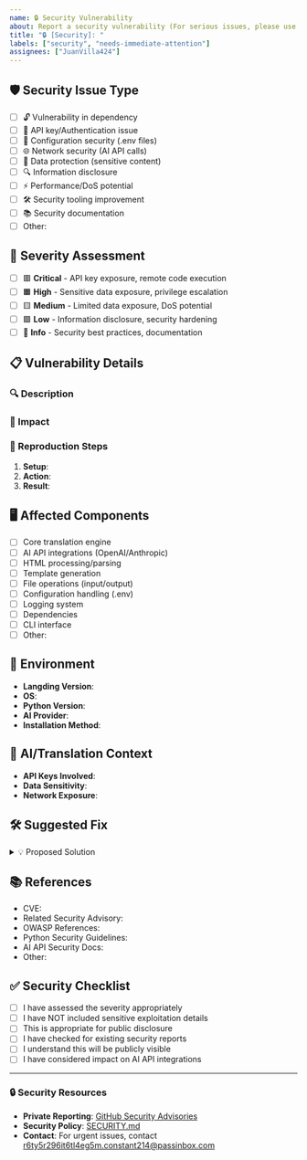 ```yaml
---
name: 🔒 Security Vulnerability
about: Report a security vulnerability (For serious issues, please use private reporting)
title: "🔒 [Security]: "
labels: ["security", "needs-immediate-attention"]
assignees: ["JuanVilla424"]
---
```


<!--
🚨 SECURITY NOTICE 🚨

For CRITICAL security vulnerabilities, please DO NOT use public issues!
Instead, use GitHub's private vulnerability reporting:
https://github.com/JuanVilla424/langding/security/advisories

This template is for:
- Non-critical security improvements
- Security-related feature requests
- General security discussions
-->

## 🛡️ Security Issue Type

<!-- Select the type of security issue -->

- [ ] 🔓 Vulnerability in dependency
- [ ] 🔐 API key/Authentication issue
- [ ] 📝 Configuration security (.env files)
- [ ] 🌐 Network security (AI API calls)
- [ ] 💾 Data protection (sensitive content)
- [ ] 🔍 Information disclosure
- [ ] ⚡ Performance/DoS potential
- [ ] 🛠️ Security tooling improvement
- [ ] 📚 Security documentation
- [ ] Other:

## 🎯 Severity Assessment

<!-- Help us understand the impact -->

- [ ] 🟥 **Critical** - API key exposure, remote code execution
- [ ] 🟧 **High** - Sensitive data exposure, privilege escalation
- [ ] 🟨 **Medium** - Limited data exposure, DoS potential
- [ ] 🟩 **Low** - Information disclosure, security hardening
- [ ] 🔵 **Info** - Security best practices, documentation

## 📋 Vulnerability Details

<!-- Provide details about the security issue -->

### 🔍 Description

<!-- Clear description of the security issue -->

### 🎯 Impact

<!-- What could an attacker achieve? -->

### 🔄 Reproduction Steps

<!-- How to reproduce this issue (if safe to share) -->

1. **Setup**: <!-- e.g., Configure .env file -->
2. **Action**: <!-- e.g., Run specific command -->
3. **Result**: <!-- e.g., API key exposed in logs -->

## 🖥️ Affected Components

<!-- Which parts of Langding are affected? -->

- [ ] Core translation engine
- [ ] AI API integrations (OpenAI/Anthropic)
- [ ] HTML processing/parsing
- [ ] Template generation
- [ ] File operations (input/output)
- [ ] Configuration handling (.env)
- [ ] Logging system
- [ ] Dependencies
- [ ] CLI interface
- [ ] Other:

## 🔧 Environment

- **Langding Version**: <!-- e.g., 1.0.8 -->
- **OS**: <!-- e.g., Ubuntu 22.04 -->
- **Python Version**: <!-- e.g., 3.11.2 -->
- **AI Provider**: <!-- OpenAI or Anthropic -->
- **Installation Method**: <!-- pip, git clone -->

## 🤖 AI/Translation Context

<!-- If security issue relates to AI components -->

- **API Keys Involved**: <!-- Which APIs are affected -->
- **Data Sensitivity**: <!-- What type of content is processed -->
- **Network Exposure**: <!-- External API calls, data transmission -->

## 🛠️ Suggested Fix

<!-- If you have ideas for fixing this issue -->

<details>
<summary>💡 Proposed Solution</summary>

<!-- Your suggestions here -->
<!-- Examples:
- Sanitize sensitive data in logs
- Secure API key storage
- Validate input HTML
- Add rate limiting
-->

</details>

## 📚 References

<!-- Security advisories, CVEs, documentation -->

- CVE:
- Related Security Advisory:
- OWASP References:
- Python Security Guidelines:
- AI API Security Docs:
- Other:

## ✅ Security Checklist

- [ ] I have assessed the severity appropriately
- [ ] I have NOT included sensitive exploitation details
- [ ] This is appropriate for public disclosure
- [ ] I have checked for existing security reports
- [ ] I understand this will be publicly visible
- [ ] I have considered impact on AI API integrations

---

### 🔒 Security Resources

- **Private Reporting**: [GitHub Security Advisories](https://github.com/JuanVilla424/langding/security/advisories)
- **Security Policy**: [SECURITY.md](https://github.com/JuanVilla424/langding/blob/main/SECURITY.md)
- **Contact**: For urgent issues, contact r6ty5r296it6tl4eg5m.constant214@passinbox.com

<!-- Thank you for helping keep Langding secure! 🙏 -->
